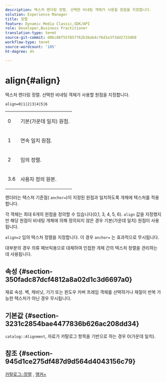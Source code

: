 ```yaml
---
description: 텍스처 렌더링 정렬. 선택한 비네팅 객체가 사용할 원점을 지정합니다.
solution: Experience Manager
title: 정렬
feature: Dynamic Media Classic,SDK/API
role: Developer,Business Practitioner
translation-type: tm+mt
source-git-commit: d0bc88f55f857762b3bab4c76d1e3f3dd2733d60
workflow-type: tm+mt
source-wordcount: '185'
ht-degree: 4%

---
```



# align{#align}

텍스처 렌더링 정렬. 선택한 비네팅 객체가 사용할 원점을 지정합니다.

`align=0|1|2|3|4|5|6`

<table id="simpletable_D15233999E35488EB2F933BD72798E2F"> 
 <tr class="strow"> 
  <td class="stentry"> <p>0 </p></td> 
  <td class="stentry"> <p>기본(가운데 일치) 원점. </p></td> 
 </tr> 
 <tr class="strow"> 
  <td class="stentry"> <p>1 </p></td> 
  <td class="stentry"> <p>연속 일치 원점. </p></td> 
 </tr> 
 <tr class="strow"> 
  <td class="stentry"> <p>2 </p></td> 
  <td class="stentry"> <p>임의 정렬. </p></td> 
 </tr> 
 <tr class="strow"> 
  <td class="stentry"> <p>3.6 </p></td> 
  <td class="stentry"> <p>사용자 정의 원본. </p></td> 
 </tr> 
</table>

렌더러는 텍스처 기준점( `anchor=`)이 지정된 원점과 일치하도록 개체에 텍스처를 적용합니다.

각 객체는 최대 6개의 원점을 정의할 수 있습니다(0,1, 3, 4, 5, 6). `align` 값을 지정했지만 해당 원점이 비네팅 개체에 의해 정의되지 않은 경우 기본(가운데 일치) 원점이 사용됩니다.

`align=2` 임의 텍스처 정렬을 지정합니다. 이 경우 `anchor=` 는 효과적으로 무시됩니다.

대부분의 경우 의류 패브릭용으로 대체하여 인접한 개체 간의 텍스처 정렬을 관리하는 데 사용됩니다.

## 속성 {#section-350fadc87dcf4812a8a02d1c3d6697a0}

재료 속성. 벽, 캐비닛, 기기 또는 윈도우 커버 프레임 객체를 선택하거나 재질이 반복 가능한 텍스처가 아닌 경우 무시됩니다.

## 기본값 {#section-3231c2854bae4477836b626ac208dd34}

`catalog::Alignment`, 자료가 카탈로그 항목을 기반으로 하는 경우 0(가운데 일치).

## 참조 {#section-945d1ce275df487d9d564d4043156c79}

[카탈로그::정렬](../../../../../ir-api/material-cat/image-rendering-api-ref/c-ir-material-catalog/c-ir-material-data-reference/r-ir-alignment.md#reference-e52152e8dc244d0aa13b40c615d0f399) ,  [앵커=](../../../../../ir-api/http-protocol/image-rendering-api-ref/c-ir-http-protocol-ref/c-ir-http-protocol-command-reference/r-ir-http-anchor.md#reference-d53923d785c9442997dc7f2199524c26)
